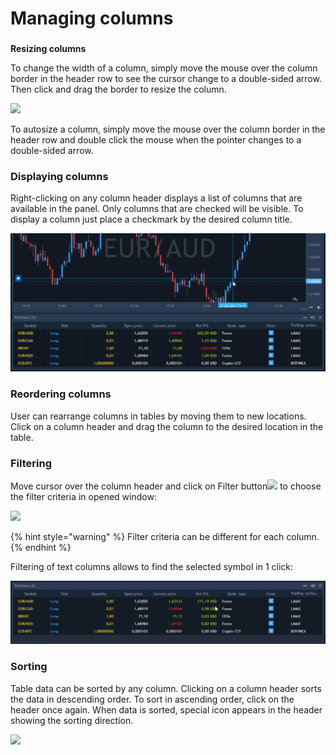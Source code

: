 # Managing columns

### 
**Resizing columns** 

To change the width of a column, simply move the mouse over the column border in the header row to see the cursor change to a double-sided arrow. Then click and drag the border to resize the column.

![](../../../.gitbook/assets/managing-columns-copy.jpg)


To autosize a column, simply move the mouse over the column border in the header row and double click the mouse when the pointer changes to a double-sided arrow.

### **Displaying columns** 

Right-clicking on any column header displays a list of columns that are available in the panel. Only columns that are checked will be visible. To display a column just place a checkmark by the desired column title. 

![](../../../.gitbook/assets/displaying-columns1%20%281%29.gif)

### **Reordering columns**

User can rearrange columns in tables by moving them to new locations. Click on a column header and drag the column to the desired location in the table.

### Filtering

Move cursor over the column header and click on Filter button![](../../../.gitbook/assets/3%20%2856%29.png)
to choose the filter criteria in opened window:

![](../../../.gitbook/assets/filter.png)



{% hint style="warning" %}
Filter criteria can be different for each column.
{% endhint %}

Filtering of text columns allows to find the selected symbol in 1 click:

![](../../../.gitbook/assets/managing-columns1.gif)

### Sorting


Table data can be sorted by any column. Clicking on a column header sorts the data in descending order. To sort in ascending order, click on the header once again. When data is sorted, special icon appears in the header showing the sorting direction.

![](../../../.gitbook/assets/sorting-icon%20%281%29.jpg)



